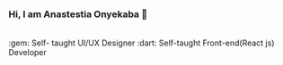 ### Hi, I am Anastestia Onyekaba 👋
<p>
 <br>
 :gem: Self- taught UI/UX Designer :dart: Self-taught Front-end(React js) Developer 
</p>

<!--
**Ann-design-max/Ann-design-max** is a ✨ _special_ ✨ repository because its `README.md` (this file) appears on your GitHub profile.

Here are some ideas to get you started:

- 🔭 I’m currently working on ...
- 🌱 I’m currently learning ...
- 👯 I’m looking to collaborate on ...
- 🤔 I’m looking for help with ...
- 💬 Ask me about ...
- 📫 How to reach me: ...
- 😄 Pronouns: ...
- ⚡ Fun fact: ...
-->
<!-- 
<p align="center">
 <img width="50px" src="https://media4.giphy.com/media/eLw1b6BOoLoQJNy6PJ/giphy.gif"> 
 <img width="200px" src="adcdev-logo.png"> 
 <img width="50px" src="https://media4.giphy.com/media/eLw1b6BOoLoQJNy6PJ/giphy.gif"> 
 </p>

 <p align="center">
<b>@adrianaluisadc:</b>
 <br>
 <br>
 :gem: Self- taught UI/UX Designer :dart: Self-taught Front-end Developer 
</p>

<br>
<p align="center">
 <img width="48%" src="https://github-readme-stats.vercel.app/api?username=adrianaluisadc&show_icons=true&theme=radical&count_private=true&custom_title=@adrianaluisadc "> 
 <img  width="48%" src="https://github-readme-streak-stats.herokuapp.com/?user=adrianaluisadc&theme=radical" />
</p>

<p align="center">
 <img width="200px"src="https://i.dlpng.com/static/png/7039439_preview.png">
 <img width="400px" src="https://github-readme-stats.vercel.app/api/top-langs/?username=adrianaluisadc&layout=compact&theme=radical&custom_title=Languages" /> 
 <img width="200px"src="https://i.dlpng.com/static/png/7039439_preview.png">
 <br>
 <br>
 <img width="600px"src="https://activity-graph.herokuapp.com/graph?username=adrianaluisadc&theme=redical">
 
</p>

<br>

<p align="center">
 <b>Tools and Technologies</b>
 <br>
 <br>
 
 <img width="60px" src="https://cdn-icons-png.flaticon.com/512/5968/5968705.png" />
 <img width="60px" src="https://www.freepnglogos.com/uploads/photoshop-png-logo/photoshop-cc-icon-png-logo-2.png"/>
 <img width="60px" src="https://upload.wikimedia.org/wikipedia/commons/thumb/0/0d/Inkscape_Logo.svg/2048px-Inkscape_Logo.svg.png"/>
 <img width="60px" src="https://upload.wikimedia.org/wikipedia/commons/6/6a/JavaScript-logo.png"/>
 <img width="130px" src="https://allprowebdesigns.com/blog/wp-content/uploads/2019/01/1lJ32Bl-lHWmNMUSiSq17gQ-792x445.png"/>
 <img width="60px" src="https://upload.wikimedia.org/wikipedia/commons/b/b2/MediBang_Paint_logo.png"/>
 <img width="60px" src="https://seeklogo.com/images/G/git-bash-logo-B6475E8359-seeklogo.com.png"/>
 <img width="60px" src="https://upload.wikimedia.org/wikipedia/commons/thumb/2/2d/Visual_Studio_Code_1.18_icon.svg/1028px-Visual_Studio_Code_1.18_icon.svg.png" />
 <img width="60px" src="https://cdn4.iconfinder.com/data/icons/logos-3/600/React.js_logo-512.png" />
 <img width="60px" src="https://upload.wikimedia.org/wikipedia/commons/thumb/b/b2/Bootstrap_logo.svg/512px-Bootstrap_logo.svg.png" />
 <img width="60px" src="https://cdn.worldvectorlogo.com/logos/material-ui-1.svg" />
 
 <br>
 <br>
 <b>Affiliated Organizations and Communities</b>
 <br>
 <br>
 
 <img width="90px" alt="Github Education Community" src="https://education.github.com/assets/campus_program-9372374f8cd435dafb8e725cb67ee73b587af7a9b2f176dfec968afe3b05338c.png" />
 <img width="90px"  alt="EddieHub Community" src="https://avatars.githubusercontent.com/u/66388388?s=280&v=4" />
 <img width="90px" alt="SurPath Hub Community"src="https://raw.githubusercontent.com/SurPathHub/brand-assets/main/Resources/SurPath%20Hub%20Logos/SPH_transparent.png" />
 
 <br>
 <br>
 <b>Account Links</b>
 <br>
 <br>
 <a href="https://www.wattpad.com/user/ZeroOxygen">
 <img width="60px" alt="Wattpad Logo" src="https://www.wattpad.com/brand/placeholder/w_placeholder-b82c454c177d04c66a13c13cff05b539.png" /></a>
 
 <a href="https://www.linkedin.com/in/adriana-dela-cruz-0076b021b/">
 <img width="50px" alt="LinkedIn Logo" src="https://cdn-icons-png.flaticon.com/512/174/174857.png" /></a>
</p>

 -->
